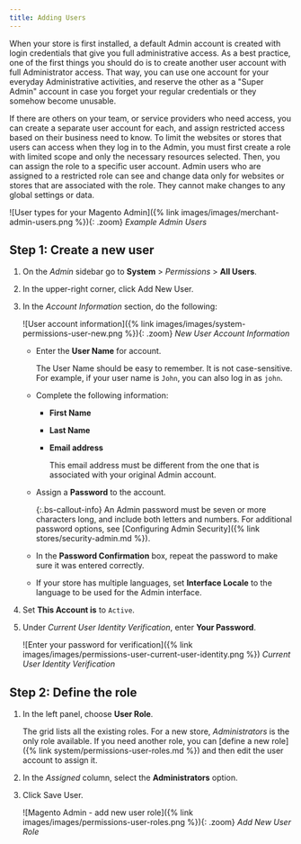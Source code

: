 ```yaml
---
title: Adding Users
---
```


When your store is first installed, a default Admin account is created with login credentials that give you full administrative access. As a best practice, one of the first things you should do is to create another user account with full Administrator access. That way, you can use one account for your everyday Administrative activities, and reserve the other as a "Super Admin" account in case you forget your regular credentials or they somehow become unusable.

If there are others on your team, or service providers who need access, you can create a separate user account for each, and assign restricted access based on their business need to know. To limit the websites or stores that users can access when they log in to the Admin, you must first create a role with limited scope and only the necessary resources selected. Then, you can assign the role to a specific user account. Admin users who are assigned to a restricted role can see and change data only for websites or stores that are associated with the role. They cannot make changes to any global settings or data.

![User types for your Magento Admin]({% link images/images/merchant-admin-users.png %}){: .zoom}
_Example Admin Users_

## Step 1: Create a new user

1. On the _Admin_ sidebar go to **System** > _Permissions_ > **All Users**.

1. In the upper-right corner, click <span class="btn">Add New User</span>.

1. In the _Account Information_ section, do the following:

    ![User account information]({% link images/images/system-permissions-user-new.png %}){: .zoom}
    _New User Account Information_

   - Enter the **User Name** for account.

        The User Name should be easy to remember. It is not case-sensitive. For example, if your user name is `John`, you can also log in as `john`.

   - Complete the following information:

      - **First Name**
      - **Last Name**
      - **Email address**

         This email address must be different from the one that is associated with your original Admin account.

   - Assign a **Password** to the account.

        {:.bs-callout-info}
        An Admin password must be seven or more characters long, and include both letters and numbers. For additional password options, see [Configuring Admin Security]({% link stores/security-admin.md %}).

   - In the **Password Confirmation** box, repeat the password to make sure it was entered correctly.

   - If your store has multiple languages, set **Interface Locale** to the language to be used for the Admin interface.

1. Set **This Account is** to `Active`.

1. Under _Current User Identity Verification_, enter **Your Password**.

    ![Enter your password for verification]({% link images/images/permissions-user-current-user-identity.png %})
    _Current User Identity Verification_

## Step 2: Define the role

1. In the left panel, choose **User Role**.

   The grid lists all the existing roles. For a new store, _Administrators_ is the only role available. If you need another role, you can [define a new role]({% link system/permissions-user-roles.md %}) and then edit the user account to assign it.

1. In the _Assigned_ column, select the **Administrators** option.

1. Click <span class="btn">Save User</span>.

    ![Magento Admin - add new user role]({% link images/images/permissions-user-roles.png %}){: .zoom}
    _Add New User Role_
